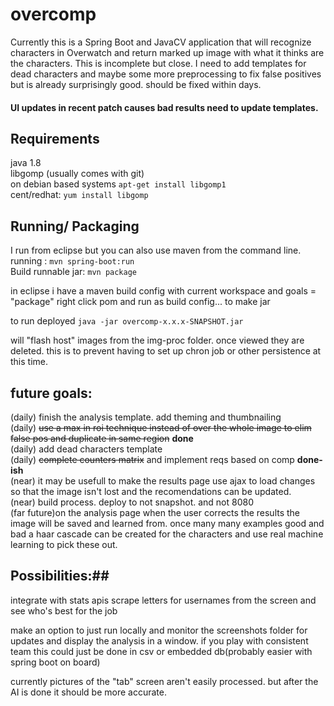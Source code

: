 # overcomp #

Currently this is a Spring Boot and JavaCV application that will recognize characters in Overwatch and return marked up image with what it thinks are the characters. This is incomplete but close. I need to add templates for dead characters and maybe some more preprocessing to fix false positives but is already surprisingly good. should be fixed within days. 
#### UI updates in recent patch causes bad results need to update templates.

## Requirements ##
java 1.8  
libgomp (usually comes with git)  
on debian based systems `apt-get install libgomp1`  
cent/redhat: `yum install libgomp`  

## Running/ Packaging ##
I run from eclipse but you can also use maven from the command line.  
running : `mvn spring-boot:run`  
Build runnable jar: `mvn package`  

in eclipse i have a maven build config with current workspace and goals = "package" right click pom and run as build config... to make jar  

to run deployed
`java -jar overcomp-x.x.x-SNAPSHOT.jar` 


will "flash host" images from the img-proc folder. once viewed they are deleted. this is to prevent having to set up chron job or other persistence at this time. 

## future goals:  ##
(daily) finish the analysis template. add theming and thumbnailing  
(daily) ~~use a max in roi technique instead of over the whole image to elim false pos and duplicate in same region~~  **done**  
(daily) add dead characters template  
(daily) ~~complete counters matrix~~ and implement reqs based on comp  **done-ish**  
(near) it may be usefull to make the results page use ajax to load changes so that the image isn't lost and the recomendations can be updated.  
(near) build process. deploy to not snapshot. and not 8080   
(far future)on the analysis page when the user corrects the results the image will be saved and learned from. once many many examples good and bad a haar cascade can be created for the characters and use real machine learning to pick these out.   


## Possibilities:##
integrate with stats apis 
scrape letters for usernames from the screen and see who's best for the job

make an option to just run locally and monitor the screenshots folder for updates and display the analysis in a window. 
if you play with consistent team this could just be done in csv or embedded db(probably easier with spring boot on board)

currently pictures of the "tab" screen aren't easily processed. but after the AI is done it should be more accurate. 
